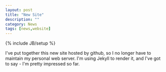 ```yaml
---
layout: post
title: "New Site"
description: ""
category: News 
tags: [news,website]
---
```

{% include JB/setup %}

I've put together this new site hosted by github, so I no longer have to maintain my personal web server. I'm using Jekyll to render it, and I've got to say - I'm pretty impressed so far.

